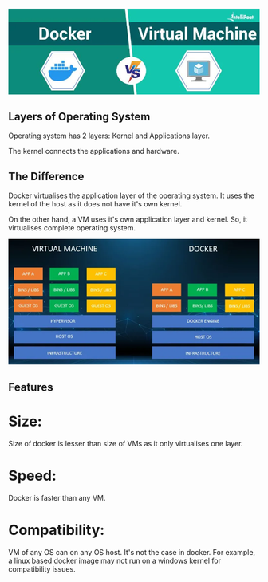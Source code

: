 
![](/Docker-vs-Virtual-Machine-Big.webp)


## Layers of Operating System 
Operating system has 2 layers: Kernel and Applications layer.

The kernel connects the applications and hardware.

## The Difference
Docker virtualises the application layer of the operating system. 
It uses the kernel of the host as it does not have it's own kernel.

On the other hand, a VM uses it's own application layer and kernel.
So, it virtualises complete operating system.

![](/Docker-and-Virtual-Machine-architecture.webp)

## Features
# Size: 
Size of docker is lesser than size of VMs as it only virtualises one layer.

# Speed:
Docker is faster than any VM.

# Compatibility:
VM of any OS can on any OS host. It's not the case in docker. For example, 
a linux based docker image may not run on a windows kernel for compatibility
issues.